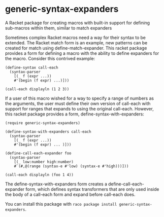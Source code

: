 generic-syntax-expanders
========================

A Racket package for creating macros with built-in support for defining sub-macros within them, similar to match expanders

Sometimes complex Racket macros need a way for their syntax to be extended. The Racket match form is an example, new patterns can be created for match using define-match-expander. This racket package provides a form for defining a macro with the ability to define expanders for the macro. Consider this contrived example:

    (define-syntax call-each
      (syntax-parser
        [(_ f (expr ...))
        #'(begin (f expr) ...)]))
        
    (call-each displayln (1 2 3))

If a user of this macro wished for a way to specify a range of numbers as the arguments, the user must define their own version of call-each with support for ranges that expands to using the original call-each. However, this racket package provides a form, define-syntax-with-expanders:

    (require generic-syntax-expanders)
    
    (define-syntax-with-expanders call-each
      (syntax-parser
        [(_ f (expr ...))
        #'(begin (f expr) ... )]))
    
    (define-call-each-expander foo
      (syntax-parser
        [(_ low:number high:number)
        #`(#,@(range (syntax-e #'low) (syntax-e #'high)))]))
        
    (call-each displayln (foo 1 4))

The define-syntax-with-expanders form creates a define-call-each-expander form, which defines syntax transformers that are only used inside the body of a call-each form and expand before call-each does.

You can install this package with `raco package install generic-syntax-expanders`.
